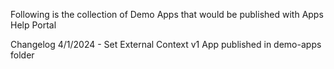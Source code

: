 Following is the collection of Demo Apps that would be published with Apps Help Portal 

Changelog
4/1/2024 - Set External Context v1 App published in demo-apps folder
